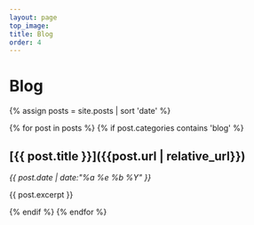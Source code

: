 ```yaml
---
layout: page
top_image:
title: Blog
order: 4
---
```

# Blog

{% assign posts = site.posts | sort 'date' %}

{% for post in posts  %}
{% if post.categories contains 'blog' %}

## [{{ post.title }}]({{post.url | relative_url}})

_{{ post.date | date:"%a %e %b %Y" }}_

{{ post.excerpt }}

{% endif %}
{% endfor %}
